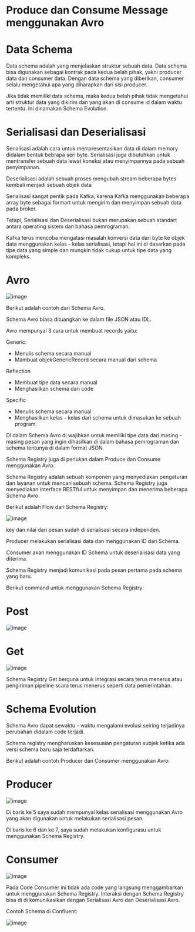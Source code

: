 # Produce dan Consume Message menggunakan Avro

# Data Schema

Data schema adalah yang menjelaskan struktur sebuah data. Data schema bisa digunakan sebagai kontrak pada kedua belah pihak, yakni producer data dan consumer data. Dengan data schema yang diberikan, consumer selalu mengetahui apa yang diharapkan dari sisi producer.

Jika tidak memiliki data schema, maka kedua belah pihak tidak mengetahui arti struktur data yang dikirim dan yang akan di consume id dalam waktu tertentu. Ini dinamakan Schema Evolution.

# Serialisasi dan Deserialisasi

Serialisasi adalah cara untuk merrpresentasikan data di dalam memory didalam bentuk bebrapa seri byte. Serialisasi juga dibutuhkan untuk mentransfer sebuah data lewat koneksi atau menyimpannya pada sebuah penyimpanan.

Deserialisasi adalah sebuah proses mengubah stream beberapa bytes kembali menjadi sebuah objek data

Serialisasi sangat pentik pada Kafka, karena Kafka menggunakan beberapa array byte sebagai formart untuk mengirim dan menyimpan sebuah data pada broker.

Tetapi, Serialisasi dan Deserialisasi bukan merupakan sebuah standart antara operating sistem dan bahasa pemrograman.

Kafka terus mencoba mengatasi masalah konversi data dari byte ke objek data menggunakan kelas - kelas serialisasi, tetapi hal ini di dasarkan pada tipe data yang simple dan mungkin tidak cukup untuk tipe data yang kompleks.

# Avro

![image](https://github.com/user-attachments/assets/df28625d-b62b-4179-b5b7-242676f23db8)

Berikut adalah contoh dari Schema Avro.

Schema Avro biasa dituangkan ke dalam file JSON atau IDL.

Avro mempunyai 3 cara untuk membuat records yaitu:

Generic:
- Menulis schema secara manual
- Mambuat objekGenericRecord secara manual dari schema

Reflection
- Membuat tipe data secara manual
- Menghasilkan schema dari code

Specific
- Menulis schema secara manual
- Menghasilkan kelas - kelas dari schema untuk dimasukan ke sebuah program.

Di dalam Schema Avro di wajibkan untuk memiliki tipe data dari masing - masing pesan yang ingin dihasilkan di dalam bahasa pemrograman dan schema tentunya di dalam format JSON.

Schema Registry juga di perlukan dalam Produce dan Consume menggunakan Avro.

Schema Registry adalah sebuah komponen yang menyediakan pengaturan dan layanan untuk mencari sebuah schema. Schema Registry juga menyediakan interface RESTful untuk menyimpan dan menerima beberapa Schema Avro.

Berikut adalah Flow dari Schema Registry:

![image](https://github.com/user-attachments/assets/f8898a6b-47aa-483e-ae96-e00987328970)

key dan nilai dari pesan sudah di serialisasi secara independen.

Producer melakukan serialisasi data dan menggunakan ID dari Schema.

Consumer akan menggunakan ID Schema untuk deserialisasi data yang diterima.

Schema Registry menjadi komunikasi pada pesan pertama pada schema yang baru.

Berikut command untuk menggunakan Schema Registry:

# Post

![image](https://github.com/user-attachments/assets/c4c957c1-6805-485b-837b-d2a1a77ab1e0)

# Get

![image](https://github.com/user-attachments/assets/08ceb6f8-ce98-4811-beae-2ac006704cb9)

Schema Registry Get berguna untuk integrasi secara terus menerus atau pengiriman pipeline scara terus menerus seperti data pemerintahan.

# Schema Evolution

Schema Avro dapat sewaktu - waktu mengalami evolusi seiring terjadinya perubahan didalam code terjadi.

Schema registry mengharuskan kesesuaian pengaturan subjek ketika ada versi schema baru saja terdaftarkan.

Berikut adalah contoh Producer dan Consumer menggunakan Avro:

# Producer

![image](https://github.com/user-attachments/assets/cdd52998-c671-44f1-b234-369447688ff8)

Di baris ke 5 saya sudah mempunyai kelas serialisasi menggunakan Avro yang akan digunakan untuk melakukan serialisasi pesan.

Di baris ke 6 dan ke 7, saya sudah melakukan konfigurasu untuk menggunakan Schema Registry.

# Consumer

![image](https://github.com/user-attachments/assets/a8d7746d-6320-44c8-af38-cc5d224191ac)

Pada Code Consumer ini tidak ada code yang langsung menggambarkan untuk menggunakan Schema Registry. Interaksi dengan Schema Registry bisa di di komunikasikan dengan Serialisasi Avro dan Deserialisasi Avro.

Contoh Schema di Confluent:

![image](https://github.com/user-attachments/assets/2969d204-7963-42e2-9f5c-fed5e8033180)



